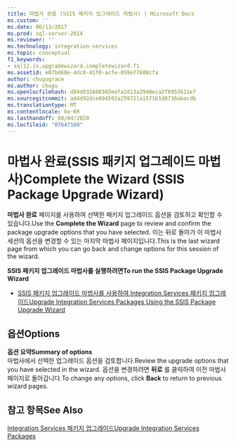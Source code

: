 ```yaml
---
title: 마법사 완료 (SSIS 패키지 업그레이드 마법사) | Microsoft Docs
ms.custom: ''
ms.date: 06/13/2017
ms.prod: sql-server-2014
ms.reviewer: ''
ms.technology: integration-services
ms.topic: conceptual
f1_keywords:
- sql12.is.upgradewizard.completewizard.f1
ms.assetid: e07bd68e-4dc8-41f0-acfe-059e77688cfa
author: chugugrace
ms.author: chugu
ms.openlocfilehash: d84d932608303eefa2d13a2940eca2f8953611e7
ms.sourcegitcommit: ad4d92dce894592a259721a1571b1d8736abacdb
ms.translationtype: MT
ms.contentlocale: ko-KR
ms.lasthandoff: 08/04/2020
ms.locfileid: "87647169"
---
```

# <a name="complete-the-wizard-ssis-package-upgrade-wizard"></a><span data-ttu-id="731cf-102">마법사 완료(SSIS 패키지 업그레이드 마법사)</span><span class="sxs-lookup"><span data-stu-id="731cf-102">Complete the Wizard (SSIS Package Upgrade Wizard)</span></span>
  <span data-ttu-id="731cf-103">**마법사 완료** 페이지를 사용하여 선택한 패키지 업그레이드 옵션을 검토하고 확인할 수 있습니다.</span><span class="sxs-lookup"><span data-stu-id="731cf-103">Use the **Complete the Wizard** page to review and confirm the package upgrade options that you have selected.</span></span> <span data-ttu-id="731cf-104">이는 뒤로 돌아가 이 마법사 세션의 옵션을 변경할 수 있는 마지막 마법사 페이지입니다.</span><span class="sxs-lookup"><span data-stu-id="731cf-104">This is the last wizard page from which you can go back and change options for this session of the wizard.</span></span>  
  
 <span data-ttu-id="731cf-105">**SSIS 패키지 업그레이드 마법사를 실행하려면**</span><span class="sxs-lookup"><span data-stu-id="731cf-105">**To run the SSIS Package Upgrade Wizard**</span></span>  
  
-   [<span data-ttu-id="731cf-106">SSIS 패키지 업그레이드 마법사를 사용하여 Integration Services 패키지 업그레이드</span><span class="sxs-lookup"><span data-stu-id="731cf-106">Upgrade Integration Services Packages Using the SSIS Package Upgrade Wizard</span></span>](install-windows/upgrade-integration-services-packages-using-the-ssis-package-upgrade-wizard.md)  
  
## <a name="options"></a><span data-ttu-id="731cf-107">옵션</span><span class="sxs-lookup"><span data-stu-id="731cf-107">Options</span></span>  
 <span data-ttu-id="731cf-108">**옵션 요약**</span><span class="sxs-lookup"><span data-stu-id="731cf-108">**Summary of options**</span></span>  
 <span data-ttu-id="731cf-109">마법사에서 선택한 업그레이드 옵션을 검토합니다.</span><span class="sxs-lookup"><span data-stu-id="731cf-109">Review the upgrade options that you have selected in the wizard.</span></span> <span data-ttu-id="731cf-110">옵션을 변경하려면 **뒤로** 를 클릭하여 이전 마법사 페이지로 돌아갑니다.</span><span class="sxs-lookup"><span data-stu-id="731cf-110">To change any options, click **Back** to return to previous wizard pages.</span></span>  
  
## <a name="see-also"></a><span data-ttu-id="731cf-111">참고 항목</span><span class="sxs-lookup"><span data-stu-id="731cf-111">See Also</span></span>  
 [<span data-ttu-id="731cf-112">Integration Services 패키지 업그레이드</span><span class="sxs-lookup"><span data-stu-id="731cf-112">Upgrade Integration Services Packages</span></span>](install-windows/upgrade-integration-services-packages.md)  
  
  
